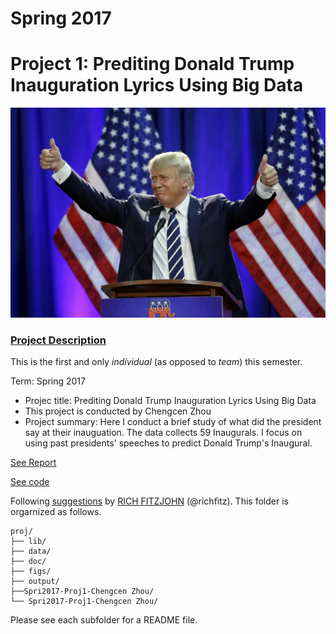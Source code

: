 # Spring 2017
# Project 1: Prediting Donald Trump Inauguration Lyrics Using Big Data

![image](figs/donald-trump-inauguration-performer.jpg)

### [Project Description](doc/)
This is the first and only *individual* (as opposed to *team*) this semester. 

Term: Spring 2017

+ Projec title: Prediting Donald Trump Inauguration Lyrics Using Big Data
+ This project is conducted by Chengcen Zhou
+ Project summary: Here I conduct a brief study of what did the president say at their inauguation. The data collects 59 Inaugurals. I focus on using past presidents' speeches to predict Donald Trump's Inaugural.

[See Report](file:///Users/Connie/Desktop/Spri2017-Proj1-Chengcen_Zhou.html)

[See code](https://github.com/TZstatsADS/Spr2017-Proj1-ChengcenZhou/blob/master/Spri2017-Proj1-Chengcen%20Zhou.Rmd)

Following [suggestions](http://nicercode.github.io/blog/2013-04-05-projects/) by [RICH FITZJOHN](http://nicercode.github.io/about/#Team) (@richfitz). This folder is orgarnized as follows.

```
proj/
├── lib/
├── data/
├── doc/
├── figs/
├── output/
├──Spri2017-Proj1-Chengcen Zhou/
└── Spri2017-Proj1-Chengcen Zhou/
```

Please see each subfolder for a README file.

